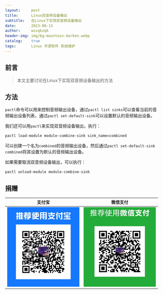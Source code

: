 ```yaml
---
layout:     post
title:      Linux双音频设备输出
subtitle:   在Linux下实现双音频设备输出
date:       2023-06-13
author:     wszqkzqk
header-img: img/bg-mountain-darken.webp
catalog:    true
tags:       Linux 开源软件 系统维护
---
```


## 前言

> 本文主要讨论在Linux下实现双音频设备输出的方法

## 方法

`pactl`命令可以用来控制音频输出设备，通过`pactl list sinks`可以查看当前的音频输出设备列表，通过`pactl set-default-sink`可以设置默认的音频输出设备。

我们还可以用`pactl`来实现双音频设备输出，执行：

```bash
pactl load-module module-combine-sink sink_name=combined
```

可以创建一个名为`combined`的音频输出设备，然后通过`pactl set-default-sink combined`将其设置为默认的音频输出设备。

如果需要取消双音频设备输出，可以执行：

```bash
pactl unload-module module-combine-sink
```

## 捐赠

|  **支付宝**  |  **微信支付**  |
|  :----:  |  :----:  |
|  [![](/img/donate-alipay.webp)](/img/donate-alipay.webp)  |  [![](/img/donate-wechatpay.webp)](/img/donate-wechatpay.webp)  |
